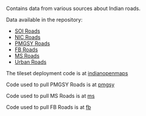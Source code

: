 Contains data from various sources about Indian roads.

Data available in the repository:
* [SOI Roads](https://github.com/ramSeraph/indian_roads/releases/tag/soi-roads)
* [NIC Roads](https://github.com/ramSeraph/indian_roads/releases/tag/nic-roads)
* [PMGSY Roads](https://github.com/ramSeraph/indian_roads/releases/tag/pmgsy-roads)
* [FB Roads](https://github.com/ramSeraph/indian_roads/releases/tag/fb-roads)
* [MS Roads](https://github.com/ramSeraph/indian_roads/releases/tag/ms-roads)
* [Urban Roads](https://github.com/ramSeraph/indian_roads/releases/tag/urban-roads)

The tileset deployment code is at [indianopenmaps](https://github.com/ramSeraph/indianopenmaps)


Code used to pull PMGSY Roads is at [pmgsy](https://github.com/ramSeraph/opendata/tree/master/pmgsy)

Code used to pull MS Roads is at [ms](ms/)

Code used to pull FB Roads is at [fb](fb/)
